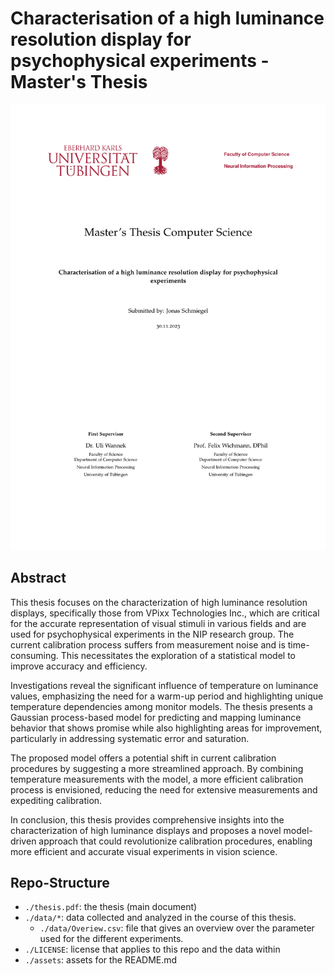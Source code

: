 # Characterisation of a high luminance resolution display for psychophysical experiments - Master's Thesis
![title page](./assets/Titlepage.jpg)

## Abstract
This thesis focuses on the characterization of high luminance resolution displays, specifically those from VPixx Technologies Inc., which are critical for the accurate representation of visual stimuli in various fields and are used for psychophysical experiments in the NIP research group. The current calibration process suffers from measurement noise and is time-consuming. This necessitates the exploration of a statistical model to improve accuracy and efficiency.

Investigations reveal the significant influence of temperature on luminance values, emphasizing the need for a warm-up period and highlighting unique temperature dependencies among monitor models. The thesis presents a Gaussian process-based model for predicting and mapping luminance behavior that shows promise while also highlighting areas for improvement, particularly in addressing systematic error and saturation.

The proposed model offers a potential shift in current calibration procedures by suggesting a more streamlined approach. By combining temperature measurements with the model, a more efficient calibration process is envisioned, reducing the need for extensive measurements and expediting calibration. 

In conclusion, this thesis provides comprehensive insights into the characterization of high luminance displays and proposes a novel model-driven approach that could revolutionize calibration procedures, enabling more efficient and accurate visual experiments in vision science.

## Repo-Structure
* `./thesis.pdf`: the thesis (main document)
* `./data/*`: data collected and analyzed in the course of this thesis.
    * `./data/Overiew.csv`: file that gives an overview over the parameter used for the different experiments.
* `./LICENSE`: license that applies to this repo and the data within
* `./assets`: assets for the README.md